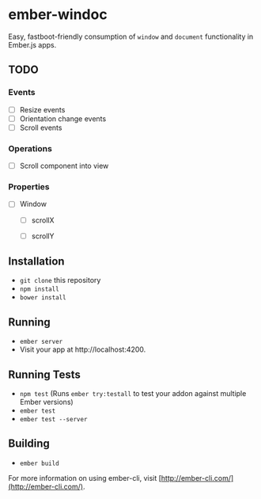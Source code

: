 # ember-windoc

Easy, fastboot-friendly consumption of `window` and `document` functionality in Ember.js apps.


## TODO

### Events

- [ ] Resize events
- [ ] Orientation change events
- [ ] Scroll events

### Operations
- [ ] Scroll component into view

### Properties
- [ ] Window
   - [ ] scrollX
   - [ ] scrollY


## Installation

* `git clone` this repository
* `npm install`
* `bower install`

## Running

* `ember server`
* Visit your app at http://localhost:4200.

## Running Tests

* `npm test` (Runs `ember try:testall` to test your addon against multiple Ember versions)
* `ember test`
* `ember test --server`

## Building

* `ember build`

For more information on using ember-cli, visit [http://ember-cli.com/](http://ember-cli.com/).
